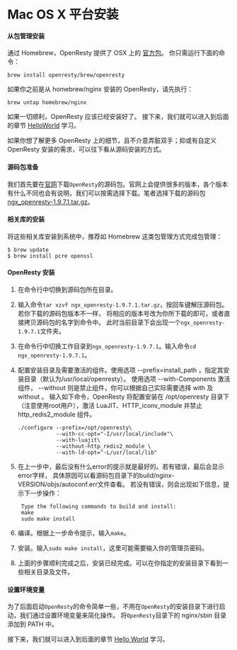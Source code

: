 # Mac OS X 平台安装

#### 从包管理安装

通过 Homebrew，OpenResty 提供了 OSX 上的 [官方包](https://github.com/Homebrew/homebrew-nginx/blob/master/Formula/openresty.rb)。
你只需运行下面的命令：

```shell
brew install openresty/brew/openresty
```
如果你之前是从 homebrew/nginx 安装的 OpenResty，请先执行：
```shell
brew untap homebrew/nginx
```
如果一切顺利，OpenResty 应该已经安装好了。
接下来，我们就可以进入到后面的章节 [HelloWorld](helloworld.md) 学习。

如果你想了解更多 OpenResty 上的细节，且不介意弄脏双手；抑或有自定义 OpenResty 安装的需求，可以往下看从源码安装的方式。

#### 源码包准备

我们首先要在[官网](http://openresty.org/)下载`OpenResty`的源码包。官网上会提供很多的版本，各个版本有什么不同也会有说明，我们可以按需选择下载。笔者选择下载的源码包 [ngx_openresty-1.9.7.1.tar.gz](https://openresty.org/download/ngx_openresty-1.9.7.1.tar.gz)。

#### 相关库的安装

将这些相关库安装到系统中，推荐如 Homebrew 这类包管理方式完成包管理：

```shell
$ brew update
$ brew install pcre openssl
```

#### OpenResty 安装

1. 在命令行中切换到源码包所在目录。
1. 输入命令```tar xzvf ngx_openresty-1.9.7.1.tar.gz```，按回车键解压源码包。若你下载的源码包版本不一样，
将相应的版本号改为你所下载的即可，或者直接拷贝源码包的名字到命令中。
此时当前目录下会出现一个`ngx_openresty-1.9.7.1`文件夹。
1. 在命令行中切换工作目录到`ngx_openresty-1.9.7.1`。输入命令```cd ngx_openresty-1.9.7.1```。
1. 配置安装目录及需要激活的组件。使用选项 --prefix=install_path ，指定其安装目录（默认为/usr/local/openresty）。
使用选项 --with-Components 激活组件， --without 则是禁止组件，你可以根据自己实际需要选择 with 及 without 。
输入如下命令，OpenResty 将配置安装在 /opt/openresty 目录下（注意使用root用户），激活 LuaJIT、HTTP\_iconv\_module 并禁止 http\_redis2\_module 组件。

    ```
    ./configure --prefix=/opt/openresty\
                --with-cc-opt="-I/usr/local/include"\
                --with-luajit\
                --without-http_redis2_module \
                --with-ld-opt="-L/usr/local/lib"
    ```

1. 在上一步中，最后没有什么error的提示就是最好的。若有错误，最后会显示error字样，
具体原因可以看源码包目录下的build/nginx-VERSION/objs/autoconf.err文件查看。
若没有错误，则会出现如下信息，提示下一步操作：

    ```
     Type the following commands to build and install:
     make
     sudo make install
    ```

7. 编译。根据上一步命令提示，输入```make```。
8. 安装。输入```sudo make install```，这里可能需要输入你的管理员密码。
9. 上面的步骤顺利完成之后，安装已经完成。可以在你指定的安装目录下看到一些相关目录及文件。

#### 设置环境变量

为了后面启动`OpenResty`的命令简单一些，不用在`OpenResty`的安装目录下进行启动，我们通过设置环境变量来简化操作。
将`OpenResty`目录下的 nginx/sbin 目录添加到 PATH 中。

接下来，我们就可以进入到后面的章节 [Hello World](helloworld.md) 学习。
